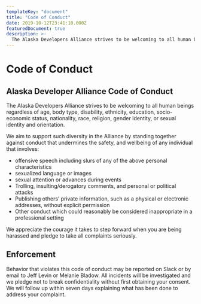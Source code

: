 ```yaml
---
templateKey: "document"
title: "Code of Conduct"
date: 2019-10-12T23:41:10.000Z
featuredDocument: true
description: >-
  The Alaska Developers Alliance strives to be welcoming to all human beings regardless of age, body type, disability, ethnicity, education, socio-economic status, nationality, race, religion, gender identity, or sexual identity and orientation.
---
```


# Code of Conduct

## Alaska Developer Alliance Code of Conduct

The Alaska Developers Alliance strives to be welcoming to all human beings regardless of age, body type, disability, ethnicity, education, socio-economic status, nationality, race, religion, gender identity, or sexual identity and orientation.

We aim to support such diversity in the Alliance by standing together against conduct that undermines the safety, and wellbeing of any individual that involves:

- offensive speech including slurs of any of the above personal characteristics
- sexualized language or images
- sexual attention or advances during events
- Trolling, insulting/derogatory comments, and personal or political attacks
- Publishing others’ private information, such as a physical or electronic addresses, without explicit permission
- Other conduct which could reasonably be considered inappropriate in a professional setting

We appreciate the courage it takes to step forward when you are being harassed and pledge to take all complaints seriously.

## Enforcement

Behavior that violates this code of conduct may be reported on Slack or by email to Jeff Levin or Melanie Bladow. All incidents will be investigated and we pledge not to break confidentiality without first obtaining your consent. We will follow up within seven days explaining what has been done to address your complaint.
